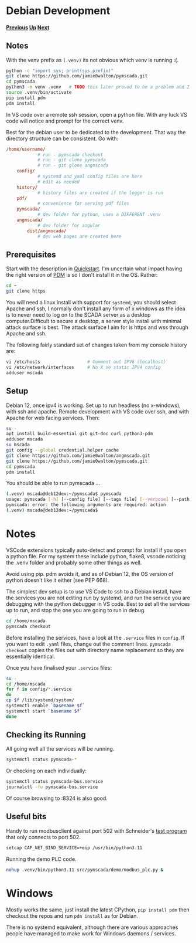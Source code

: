 # Debian Development
#### [Previous](./modbus_plc_demo.md) [Up](./README.md) [Next](./apache.md)

## Notes

With the venv prefix as ```(.venv)``` its not obvious which venv is running :(.
```bash
python -c "import sys; print(sys.prefix)"
git clone https://github.com/jamie0walton/pymscada.git
cd pymscada
python3 -m venv .venv   # TODO this later proved to be a problem and I deleted it
source .venv/bin/activate
pip install pdm
pdm install
```

In VS code over a remote ssh session, open a python file. With any luck VS code will
notice and prompt for the correct venv.

Best for the debian user to be dedicated to the development. That way the directory
structure can be consistent. Go with:
```ini
/home/username/
            # run - pymscada checkout
            # run - git clone pymscada
            # run - git glone angmscada
    config/
            # systemd and yaml config files are here
            # edit as needed
    history/
            # history files are created if the logger is run
    pdf/
            # convenience for serving pdf files
    pymscada/
            # dev folder for python, uses a DIFFERENT .venv
    angmscada/
            # dev folder for angular
        dist/angmscada/
            # dev web pages are created here
```

## Prerequisites

Start with the description in [Quickstart](./debian_quickstart.md). I'm uncertain
what impact having the right version of [PDM](https://pdm-project.org/en/latest/) is so
I don't install it in the OS. Rather:

```bash
cd ~
git clone https
```

You will need a linux install with support for ```systemd```, you should
select Apache and ssh, I normally don't install any form of x windows as
the idea is to never need to log on to the SCADA server as a desktop
computer.Difficult to secure a desktop, a server style install with minimal
attack surface is best. The attack surface I aim for is https and wss
through Apache and ssh.

The following fairly standard set of changes taken from my console history are:

```bash
vi /etc/hosts                  # Comment out IPV6 (localhost)
vi /etc/network/interfaces     # No X so static IPV4 config
adduser mscada
```



## Setup
Debian 12, once ipv4 is working. Set up to run headless (no x-windows), with ssh
and apache. Remote development with VS code over ssh, and with Apache for web
facing services. Then:

```bash
su -
apt install build-essential git git-doc curl python3-pdm
adduser mscada
su mscada
git config --global credential.helper cache
git clone https://github.com/jamie0walton/angmscada.git
git clone https://github.com/jamie0walton/pymscada.git
cd pymscada
pdm install
```

You should be able to run pymscada ...
```bash
(.venv) mscada@deb12dev:~/pymscada$ pymscada
usage: pymscada [-h] [--config file] [--tags file] [--verbose] [--path folder] action [component]
pymscada: error: the following arguments are required: action
(.venv) mscada@deb12dev:~/pymscada$ 
```

# Notes

VSCode extensions typically auto-detect and prompt for install if you open a python
file. For my system these include python, flake8, vscode noticing the .venv folder
and probably some other things as well.

Avoid using pip. pdm avoids it, and as of Debian 12, the OS version of python
doesn't like it either (see PEP 668).

The simplest dev setup is to use VS Code to ssh to a Debian install, have the services
you are not editing run by systemd, and run the service you are debugging with the
python debugger in VS code. Best to set all the services up to run, and stop the one
you are going to run in debug.

```bash
cd /home/mscada
pymscada checkout
```

Before installing the services, have a look at the ```.service``` files in ```config```. If you want
to edit ```.yaml``` files, change out the comment lines. ```pymscada checkout``` copies the files
out with directory name replacement so they are essentially identical.

Once you have finalised your ```.service``` files:

```bash
su -
cd /home/mscada
for f in config/*.service
do
cp $f /lib/systemd/system/
systemctl enable `basename $f`
systemctl start `basename $f`
done
```

## Checking its Running

All going well all the services will be running.

```bash
systemctl status pymscada-*
```

Or checking on each individually:

```bash
systemctl status pymscada-bus.service
journalctl -fu pymscada-bus.service
```

Of course browsing to <host ip>:8324 is also good.

## Useful bits

Handy to run modbusclient against port 502 with Schneider's
[test program](https://www.se.com/nz/en/faqs/FA180037/)
that only connects to port 502.
```bash
setcap CAP_NET_BIND_SERVICE=+eip /usr/bin/python3.11
```

Running the demo PLC code.
```bash
nohup .venv/bin/python3.11 src/pymscada/demo/modbus_plc.py &
```

# Windows

Mostly works the same, just install the latest CPython, ```pip install pdm``` then
checkout the repos and run ```pdm install``` as for Debian.

There is no systemd equivalent, although there are various approaches people have
managed to make work for Windows daemons / services.
